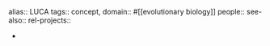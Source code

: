 alias:: LUCA
tags:: concept,
domain:: #[[evolutionary biology]]
people::
see-also::
rel-projects::

-
